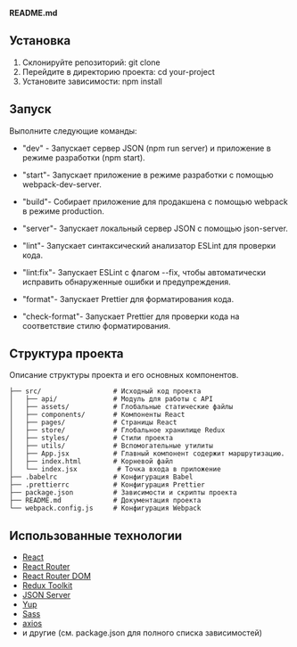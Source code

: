 **README.md**

## Установка

1. Склонируйте репозиторий: git clone  <repository-url>
2. Перейдите в директорию проекта: cd your-project
3. Установите зависимости: npm install

## Запуск

Выполните следующие команды:

- "dev" - Запускает сервер JSON (npm run server) и приложение в режиме разработки (npm start).

- "start"- Запускает приложение в режиме разработки с помощью webpack-dev-server.

- "build"- Собирает  приложение для продакшена с помощью webpack в режиме production.

- "server"- Запускает локальный сервер JSON с помощью json-server.

- "lint"- Запускает синтаксический анализатор ESLint для проверки  кода.

- "lint:fix"- Запускает ESLint с флагом --fix, чтобы автоматически исправить обнаруженные ошибки и предупреждения.

- "format"- Запускает Prettier для форматирования  кода.

- "check-format"- Запускает Prettier для проверки кода на соответствие стилю форматирования.

## Структура проекта

Описание структуры проекта и его основных компонентов.

```
├── src/                  # Исходный код проекта
│   ├── api/              # Модуль для работы с API
│   ├── assets/           # Глобальные статические файлы
│   ├── components/       # Компоненты React
│   ├── pages/            # Страницы React
│   ├── store/            # Глобальное хранилище Redux
│   ├── styles/           # Стили проекта
│   ├── utils/            # Вспомогательные утилиты
│   ├── App.jsx           # Главный компонент содержит маршрутизацию.
│   ├── index.html        # Корневой файл
│   └── index.jsx          # Точка входа в приложение
├── .babelrc              # Конфигурация Babel
├── .prettierrc           # Конфигурация Prettier
├── package.json          # Зависимости и скрипты проекта
├── README.md             # Документация проекта
└── webpack.config.js     # Конфигурация Webpack
```

## Использованные технологии

- [React](https://reactjs.org/)
- [React Router](https://reactrouter.com/)
- [React Router DOM](https://reactrouter.com/web/guides/quick-start)
- [Redux Toolkit](https://redux-toolkit.js.org/)
- [JSON Server](https://github.com/typicode/json-server)
- [Yup](https://github.com/jquense/yup)
- [Sass](https://sass-lang.com/)
- [axios](https://axios-http.com/docs/intro)
- и другие (см. package.json для полного списка зависимостей)


